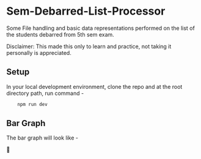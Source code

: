 # Sem-Debarred-List-Processor

Some File handling and basic data representations performed on the list of the students debarred from 5th sem exam. 

Disclaimer: This made this only to learn and practice, not taking it personally is appreciated.

## Setup

In your local development environment, clone the repo and at the root directory path, run command -

```bash
    npm run dev
```

## Bar Graph

The bar graph will look like -

🖕
